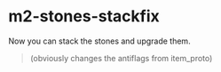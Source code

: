 # m2-stones-stackfix

Now you can stack the stones and upgrade them.
>(obviously changes the antiflags from item_proto)
